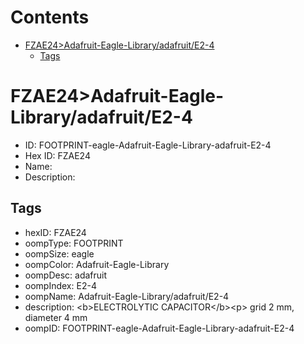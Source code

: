 



Contents
========

* [FZAE24>Adafruit-Eagle-Library/adafruit/E2-4](#fzae24adafruit-eagle-libraryadafruite2-4)
	* [Tags](#tags)

# FZAE24>Adafruit-Eagle-Library/adafruit/E2-4

- ID: FOOTPRINT-eagle-Adafruit-Eagle-Library-adafruit-E2-4
- Hex ID: FZAE24
- Name: 
- Description: 

## Tags

- hexID: FZAE24
- oompType: FOOTPRINT
- oompSize: eagle
- oompColor: Adafruit-Eagle-Library
- oompDesc: adafruit
- oompIndex: E2-4
- oompName: Adafruit-Eagle-Library/adafruit/E2-4
- description: &lt;b&gt;ELECTROLYTIC CAPACITOR&lt;/b&gt;&lt;p&gt;
grid 2 mm, diameter 4 mm
- oompID: FOOTPRINT-eagle-Adafruit-Eagle-Library-adafruit-E2-4
